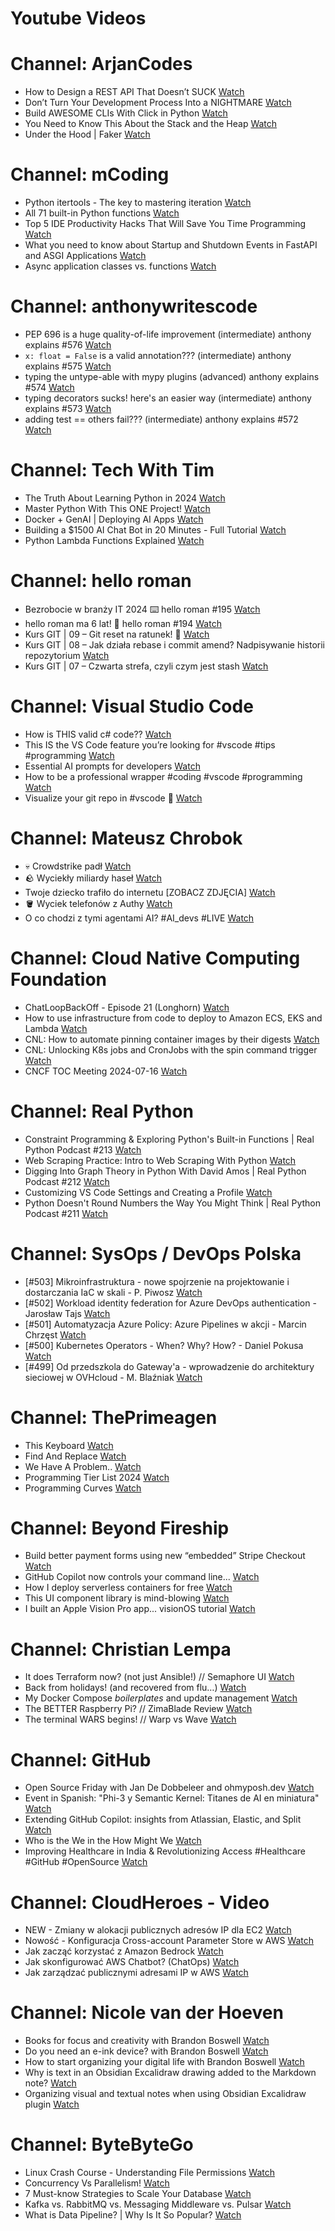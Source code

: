 
Youtube Videos
==============

# Channel: ArjanCodes
  
 - How to Design a REST API That Doesn’t SUCK  [Watch](https://youtu.be/SjUQLryotAk)  
 - Don’t Turn Your Development Process Into a NIGHTMARE  [Watch](https://youtu.be/J8et7Xoy1GU)  
 - Build AWESOME CLIs With Click in Python  [Watch](https://youtu.be/FWacanslfFM)  
 - You Need to Know This About the Stack and the Heap  [Watch](https://youtu.be/6jgu9tmbrrE)  
 - Under the Hood | Faker  [Watch](https://youtu.be/c-TWPdL9_X4)
# Channel: mCoding
  
 - Python itertools - The key to mastering iteration  [Watch](https://youtu.be/1p7xa_BHYDs)  
 - All 71 built-in Python functions  [Watch](https://youtu.be/7Qu_KXc7xSI)  
 - Top 5 IDE Productivity Hacks That Will Save You Time Programming  [Watch](https://youtu.be/HBC7i1AbsyA)  
 - What you need to know about Startup and Shutdown Events in FastAPI and ASGI Applications  [Watch](https://youtu.be/_CzaciNrHRE)  
 - Async application classes vs. functions  [Watch](https://youtu.be/ai7y--6ElAE)
# Channel: anthonywritescode
  
 - PEP 696 is a huge quality-of-life improvement (intermediate) anthony explains #576  [Watch](https://youtu.be/NC3Bv104SQM)  
 - `x: float = False` is a valid annotation??? (intermediate) anthony explains #575  [Watch](https://youtu.be/RYD87EL1Zbs)  
 - typing the untype-able with mypy plugins (advanced) anthony explains #574  [Watch](https://youtu.be/tH3Nul6jDQM)  
 - typing decorators sucks! here's an easier way (intermediate) anthony explains #573  [Watch](https://youtu.be/_QXlbwRmqgI)  
 - adding test == others fail??? (intermediate) anthony explains #572  [Watch](https://youtu.be/BoZDpQnA-Xw)
# Channel: Tech With Tim
  
 - The Truth About Learning Python in 2024  [Watch](https://youtu.be/ZDjaruJ1TYk)  
 - Master Python With This ONE Project!  [Watch](https://youtu.be/Dn1EjhcQk64)  
 - Docker + GenAI | Deploying AI Apps  [Watch](https://youtu.be/Y9YbCvzAwas)  
 - Building a $1500 AI Chat Bot in 20 Minutes - Full Tutorial  [Watch](https://youtu.be/qY6FL3hfA_E)  
 - Python Lambda Functions Explained  [Watch](https://youtu.be/HQNiSfb795A)
# Channel: hello roman
  
 - Bezrobocie w branży IT 2024 ⌨️ hello roman #195  [Watch](https://youtu.be/3A0h9uNj0Z4)  
 - hello roman ma 6 lat!  🎉  hello roman #194  [Watch](https://youtu.be/2VcweF4sVRE)  
 - Kurs GIT | 09 – Git reset na ratunek! 🛟  [Watch](https://youtu.be/vri36csppEY)  
 - Kurs GIT | 08 – Jak działa rebase i commit amend? Nadpisywanie historii repozytorium  [Watch](https://youtu.be/4GKI4Gz97TE)  
 - Kurs GIT | 07 – Czwarta strefa, czyli czym jest stash  [Watch](https://youtu.be/T9n2tF60cY0)
# Channel: Visual Studio Code
  
 - How is THIS valid c# code??  [Watch](https://youtu.be/anwlmuHSD5M)  
 - This IS the VS Code feature you’re looking for #vscode #tips #programming  [Watch](https://youtu.be/AqZWWc3DzLo)  
 - Essential AI prompts for developers  [Watch](https://youtu.be/H3M95i4iS5c)  
 - How to be a professional wrapper #coding #vscode #programming  [Watch](https://youtu.be/cx6iYUXkfds)  
 - Visualize your git repo in #vscode 👀  [Watch](https://youtu.be/vpFF1XSqWjw)
# Channel: Mateusz Chrobok
  
 - 💀 Crowdstrike padł  [Watch](https://youtu.be/XzQ_l4abeOY)  
 - 🪨 Wyciekły miliardy haseł  [Watch](https://youtu.be/jGWfyhOVuJM)  
 - Twoje dziecko trafiło do internetu [ZOBACZ ZDJĘCIA]  [Watch](https://youtu.be/xJbBv8JmjlE)  
 - 🪣 Wyciek telefonów z Authy  [Watch](https://youtu.be/_oLqiyIfqgQ)  
 - O co chodzi z tymi agentami AI? #AI_devs #LIVE  [Watch](https://youtu.be/eJ6v2ldk1nc)
# Channel: Cloud Native Computing Foundation
  
 - ChatLoopBackOff - Episode 21 (Longhorn)  [Watch](https://youtu.be/nU9aLSwQs3A)  
 - How to use infrastructure from code to deploy to Amazon ECS, EKS and Lambda  [Watch](https://youtu.be/d9uAlRs7Kmk)  
 - CNL: How to automate pinning container images by their digests  [Watch](https://youtu.be/jHW2x-8LruE)  
 - CNL: Unlocking K8s jobs and CronJobs with the spin command trigger  [Watch](https://youtu.be/HRjVwM605zY)  
 - CNCF TOC Meeting 2024-07-16  [Watch](https://youtu.be/hg1KSfK3Z9g)
# Channel: Real Python
  
 - Constraint Programming & Exploring Python's Built-in Functions | Real Python Podcast #213  [Watch](https://youtu.be/JLLiIXB-xCU)  
 - Web Scraping Practice: Intro to Web Scraping With Python  [Watch](https://youtu.be/NGOjlI0lw4s)  
 - Digging Into Graph Theory in Python With David Amos | Real Python Podcast #212  [Watch](https://youtu.be/4hGgitya6Wo)  
 - Customizing VS Code Settings and Creating a Profile  [Watch](https://youtu.be/ciH-kjI4szE)  
 - Python Doesn't Round Numbers the Way You Might Think | Real Python Podcast #211  [Watch](https://youtu.be/0ipo7Q7zFis)
# Channel: SysOps / DevOps Polska
  
 - [#503] Mikroinfrastruktura - nowe spojrzenie na projektowanie i dostarczania IaC w skali - P. Piwosz  [Watch](https://youtu.be/U1c8Fd7tGds)  
 - [#502] Workload identity federation for Azure DevOps authentication - Jarosław Tajs  [Watch](https://youtu.be/1Pc8ptNJhF4)  
 - [#501] Automatyzacja Azure Policy: Azure Pipelines w akcji - Marcin Chrzęst  [Watch](https://youtu.be/xDviXHcbg8g)  
 - [#500] Kubernetes Operators - When? Why? How? - Daniel‎ Pokusa  [Watch](https://youtu.be/UVHYlvPutKk)  
 - [#499] Od przedszkola do Gateway'a - wprowadzenie do architektury sieciowej w OVHcloud - M. Blaźniak  [Watch](https://youtu.be/eTHALeH_47I)
# Channel: ThePrimeagen
  
 - This Keyboard  [Watch](https://youtu.be/dhuX9t2j5Hc)  
 - Find And Replace  [Watch](https://youtu.be/v2a6Nv7RSd0)  
 - We Have A Problem..  [Watch](https://youtu.be/1-0r90bm6CE)  
 - Programming Tier List 2024  [Watch](https://youtu.be/c3yRbrYIUeo)  
 - Programming Curves  [Watch](https://youtu.be/_ebVsYQou8A)
# Channel: Beyond Fireship
  
 - Build better payment forms using new “embedded” Stripe Checkout  [Watch](https://youtu.be/7WFXl4-aCxs)  
 - GitHub Copilot now controls your command line...  [Watch](https://youtu.be/P8MfgV9us4o)  
 - How I deploy serverless containers for free  [Watch](https://youtu.be/cw34KMPSt4k)  
 - This UI component library is mind-blowing  [Watch](https://youtu.be/RPa3_AD1_Vs)  
 - I built an Apple Vision Pro app... visionOS tutorial  [Watch](https://youtu.be/_xfZIr5sDLw)
# Channel: Christian Lempa
  
 - It does Terraform now? (not just Ansible!) // Semaphore UI  [Watch](https://youtu.be/tc3tqMIN89U)  
 - Back from holidays! (and recovered from flu…)  [Watch](https://youtu.be/p7f96bsSiy0)  
 - My Docker Compose *boilerplates* and update management  [Watch](https://youtu.be/ck7DRNMKgOc)  
 - The BETTER Raspberry Pi? // ZimaBlade Review  [Watch](https://youtu.be/aTVphdnQjOc)  
 - The terminal WARS begins! // Warp vs Wave  [Watch](https://youtu.be/-QlMSLIY0JU)
# Channel: GitHub
  
 - Open Source Friday with Jan De Dobbeleer and ohmyposh.dev  [Watch](https://youtu.be/EKlKHl6i5m4)  
 - Event in Spanish: "Phi-3 y Semantic Kernel: Titanes de AI en miniatura"  [Watch](https://youtu.be/gYsFNNRnJ5k)  
 - Extending GitHub Copilot: insights from Atlassian, Elastic, and Split  [Watch](https://youtu.be/JclDSHrSZV0)  
 - Who is the We in the How Might We  [Watch](https://youtu.be/cgx_r9QGz_I)  
 - Improving Healthcare in India & Revolutionizing Access #Healthcare #GitHub #OpenSource  [Watch](https://youtu.be/7kU4-9iC1kg)
# Channel: CloudHeroes - Video
  
 - NEW - Zmiany w alokacji publicznych adresów IP dla EC2  [Watch](https://youtu.be/ltZzJRP3Wxg)  
 - Nowość - Konfiguracja Cross-account Parameter Store w AWS  [Watch](https://youtu.be/6kvGgv9vIgQ)  
 - Jak zacząć korzystać z Amazon Bedrock  [Watch](https://youtu.be/DZa3mpKslD8)  
 - Jak skonfigurować AWS Chatbot? (ChatOps)  [Watch](https://youtu.be/BLKKqcabdHc)  
 - Jak zarządzać publicznymi adresami IP w AWS  [Watch](https://youtu.be/0rGQVSK2XEQ)
# Channel: Nicole van der Hoeven
  
 - Books for focus and creativity with Brandon Boswell  [Watch](https://youtu.be/Ugc4U8Rx7RM)  
 - Do you need an e-ink device? with Brandon Boswell  [Watch](https://youtu.be/uUKPV6mWMFM)  
 - How to start organizing your digital life with Brandon Boswell  [Watch](https://youtu.be/Ykhyw3T3ICU)  
 - Why is text in an Obsidian Excalidraw drawing added to the Markdown note?  [Watch](https://youtu.be/HG5IuDIWHgY)  
 - Organizing visual and textual notes when using Obsidian Excalidraw plugin  [Watch](https://youtu.be/TVY5YmJWkVA)
# Channel: ByteByteGo
  
 - Linux Crash Course - Understanding File Permissions  [Watch](https://youtu.be/4N4Q576i3zA)  
 - Concurrency Vs Parallelism!  [Watch](https://youtu.be/RlM9AfWf1WU)  
 - 7 Must-know Strategies to Scale Your Database  [Watch](https://youtu.be/_1IKwnbscQU)  
 - Kafka vs. RabbitMQ vs. Messaging Middleware vs. Pulsar  [Watch](https://youtu.be/x4k1XEjNzYQ)  
 - What is Data Pipeline? | Why Is It So Popular?  [Watch](https://youtu.be/kGT4PcTEPP8)